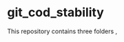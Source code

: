 # git_cod_stability

This repository contains three folders <data>, <script>, and <output>, to reproduce all the results of the paper 'Tracking changes in stability of North Sea Atlantic cod in 40 years'. 

# <data> contains two files:

1. [mc_NorthSea_CPUE per age per subarea_19772021.csv] file, which is fish abundance time series data downloaded from ices data portal <https://datras.ices.dk/Data_products/Download/Download_Data_public.aspx>

2. [fishing_mortality_ices_report_2020.xlsx] file, which is compiled from the 2020 ICES report https://ices-library.figshare.com/articles/_/18620651


# <script> contains five R scripts:

## [Demo_MDR_function.R] 
This script is from Chang et al. 2021 https://onlinelibrary.wiley.com/doi/10.1111/ele.13897. It provides functions to run MDR-Smap. We modified two places in this script to fit our data.

## [Demo_MDR_Smap_20210625.R] 
This script is from Chang et al. 2021 https://onlinelibrary.wiley.com/doi/10.1111/ele.13897. This script provides demonstration on running the functions in [Demo_MDR_function.R]. 
  
## To reproduce the results of this paper, run the following three scripts subsequently: 

1. [mc_nonlinearity.qmd] prepares the data and checks nonlinearity of the data.

2. [mc_mdr_smap.Rmd] identifies optimal embedding dimension of age groups, and run MDR S-map to obtain the jacobian matrices of the population. 

3. [mc_stability_analysis.Rmd] derives population stability and sensitivity of age groups from the jacobian matrices, and plots all the graphs in the manuscript.


# <output> contains the outputs from each step of MDR S-map, when running [mc_mdr_smap.Rmd]. 

Running [mc_mdr_smap.Rmd] takes about one hour. To check the reproducibility of the results, one can also skip [mc_mdr_smap.Rmd] and use the jacobian matrix [jcof_1809.csv] in <output> to run [mc_stability_analysis.Rmd].


Note: use rEDM package version 1.2.3 for reproducibility; other versions may generate different results.


